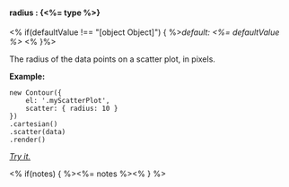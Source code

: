 #### **radius** : {<%= type %>}

<% if(defaultValue !== "[object Object]") { %>*default: <%= defaultValue %>* <% }%>

The radius of the data points on a scatter plot, in pixels.

**Example:**

    new Contour({
        el: '.myScatterPlot',
        scatter: { radius: 10 }
    })
    .cartesian()
    .scatter(data)
    .render()

*[Try it.](http://jsfiddle.net/gh/get/library/pure/forio/contour/tree/master/src/documentation/fiddle/config.scatter.radius/)*

<% if(notes) { %><%= notes %><% } %>


